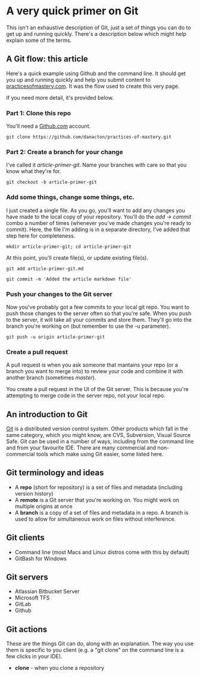 # A very quick primer on Git

This isn't an exhaustive description of Git, just a set of things you can do to get up and running quickly. There's a description below which might help explain some of the terms.

## A Git flow: this article
Here's a quick example using Github and the command line. It should get you up and running quickly and help you submit content to [practicesofmastery.com](http://practicesofmastery.com). It was the flow used to create this very page.

If you need more detail, it's provided below.

### Part 1: Clone this repo
You'll need a [Github.com](https://github.com) account.

`git clone https://github.com/danacton/practices-of-mastery.git`

### Part 2: Create a branch for your change
I've called it *article-primer-git*. Name your branches with care so that you know what they're for.

`git checkout -b article-primer-git`

### Add some things, change some things, etc.
I just created a single file. As you go, you'll want to add any changes you have made to the local copy of your repository. You'll do the *add -> commit* combo a number of times (whenever you've made changes you're ready to commit). Here, the file I'm adding is in a separate directory, I've added that step here for completeness.

`mkdir article-primer-git; cd article-primer-git`

At this point, you'll create file(s), or update existing file(s).

`git add article-primer-git.md`

`git commit -m 'Added the article markdown file'`

### Push your changes to the Git server
Now you've probably got a few commits to your local git repo. You want to push those changes to the server often so that you're safe. When you push to the server, it will take all your commits and store them. They'll go into the branch you're working on (but remember to use the -u parameter).

`git push -u origin article-primer-git`

### Create a pull request
A pull request is when you ask someone that mantains your repo (or a branch you want to merge into) to review your code and combine it with another branch (sometimes *master*).

You create a pull request in the UI of the Git server. This is because you're attempting to merge code in the server repo, not your local repo.

## An introduction to Git
[Git](https://git-scm.com/) is a distributed version control system. Other products which fall in the same category, which you might know, are CVS, Subversion, Visual Source Safe. Git can be used in a number of ways, including from the command line and from your favourite IDE. There are many commercial and non-commercial tools which make using Git easier, some listed here.

## Git terminology and ideas

- A **repo** (short for repository) is a set of files and metadata (including version history)
- A **remote** is a Git server that you're working on. You might work on multiple origins at once
- A **branch** is a copy of a set of files and metadata in a repo. A branch is used to allow for simultaneous work on files without interference.

## Git clients
- Command line (most Macs and Linux distros come with this by default)
- GitBash for Windows

## Git servers
- Atlassian Bitbucket Server
- Microsoft TFS
- GitLab
- Github

## Git actions

These are the things Git can do, along with an explanation. The way you use them is specific to you client (e.g. a "git clone" on the command line is a few clicks in your IDE).

- **clone** - when you clone a repository

